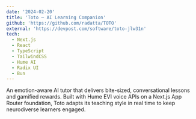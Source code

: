 ```yaml
---
date: '2024-02-20'
title: 'Toto – AI Learning Companion'
github: 'https://github.com/radatta/TOTO'
external: 'https://devpost.com/software/toto-jlw31n'
tech:
  - Next.js
  - React
  - TypeScript
  - TailwindCSS
  - Hume AI
  - Radix UI
  - Bun
---
```


An emotion-aware AI tutor that delivers bite-sized, conversational lessons and gamified rewards. Built with Hume EVI voice APIs on a Next.js App Router foundation, Toto adapts its teaching style in real time to keep neurodiverse learners engaged.
